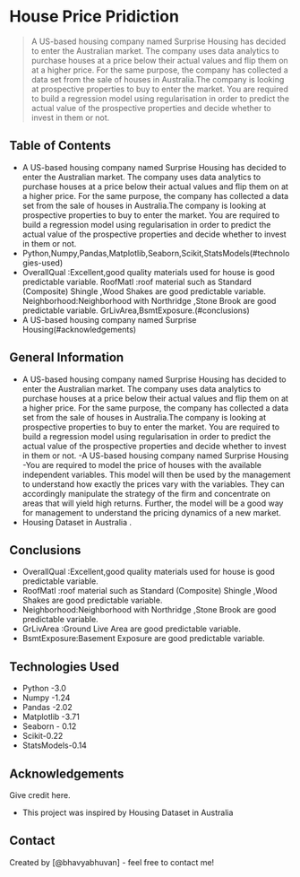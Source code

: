 # House Price Pridiction
> A US-based housing company named Surprise Housing has decided to enter the Australian market. The company uses data analytics to purchase houses at a price below their actual values and flip them on at a higher price. For the same purpose, the company has collected a data set from the sale of houses in Australia.The company is looking at prospective properties to buy to enter the market. You are required to build a regression model using regularisation in order to predict the actual value of the prospective properties and decide whether to invest in them or not.

 

## Table of Contents
* A US-based housing company named Surprise Housing has decided to enter the Australian market. The company uses data analytics to purchase houses at a price below their actual values and flip them on at a higher price. For the same purpose, the company has collected a data set from the sale of houses in Australia.The company is looking at prospective properties to buy to enter the market. You are required to build a regression model using regularisation in order to predict the actual value of the prospective properties and decide whether to invest in them or not.
* Python,Numpy,Pandas,Matplotlib,Seaborn,Scikit,StatsModels(#technologies-used)
* OverallQual :Excellent,good quality materials used for house is good predictable variable.
  RoofMatl :roof material such as Standard (Composite) Shingle ,Wood Shakes are good predictable variable.
  Neighborhood:Neighborhood with Northridge ,Stone Brook are good predictable variable.
  GrLivArea,BsmtExposure.(#conclusions)
* A US-based housing company named Surprise Housing(#acknowledgements)

<!-- You can include any other section that is pertinent to your problem -->

## General Information
-  A US-based housing company named Surprise Housing has decided to enter the Australian market. The company uses data analytics to purchase houses at a price below their actual values and flip them on at a higher price. For the same purpose, the company has collected a data set from the sale of houses in Australia.The company is looking at prospective properties to buy to enter the market. You are required to build a regression model using regularisation in order to predict the actual value of the prospective properties and decide whether to invest in them or not.
-A US-based housing company named Surprise Housing
-You are required to model the price of houses with the available independent variables. This model will then be used by the management to understand how exactly the prices vary with the variables. They can accordingly manipulate the strategy of the firm and concentrate on areas that will yield high returns. Further, the model will be a good way for management to understand the pricing dynamics of a new market.
- Housing Dataset in Australia .

<!-- You don't have to answer all the questions - just the ones relevant to your project. -->

## Conclusions
- OverallQual :Excellent,good quality materials used for house is good predictable variable.
- RoofMatl :roof material such as Standard (Composite) Shingle ,Wood Shakes are good predictable variable.
- Neighborhood:Neighborhood with Northridge ,Stone Brook are good predictable variable.
- GrLivArea :Ground Live Area are good predictable variable.
- BsmtExposure:Basement Exposure are good predictable variable.

<!-- You don't have to answer all the questions - just the ones relevant to your project. -->


## Technologies Used
- Python -3.0
- Numpy -1.24
- Pandas -2.02
- Matplotlib -3.71
- Seaborn - 0.12
- Scikit-0.22
- StatsModels-0.14
<!-- As the libraries versions keep on changing, it is recommended to mention the version of library used in this project -->

## Acknowledgements
Give credit here.
- This project was inspired by Housing Dataset in Australia


## Contact
Created by [@bhavyabhuvan] - feel free to contact me!


<!-- Optional -->
<!-- ## License -->
<!-- This project is open source and available under the [... License](). -->

<!-- You don't have to include all sections - just the one's relevant to your project -->

